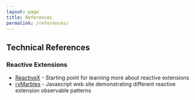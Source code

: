 ```yaml
---
layout: page
title: References
permalink: /references/
---
```


## Technical References

### Reactive Extensions

* [ReactiveX](http://reactivex.io/) - Starting point for learning more about reactive extensions
* [rxMarbles](http://rxmarbles.com/) - Javascript web site demonstrating different reactive extension observable patterns
